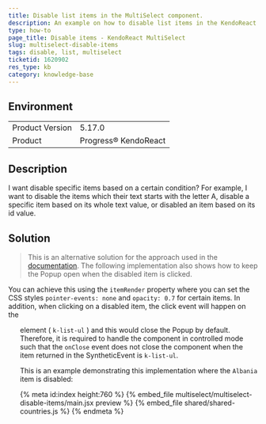 ```yaml
---
title: Disable list items in the MultiSelect component.
description: An example on how to disable list items in the KendoReact MultiSelect.
type: how-to
page_title: Disable items - KendoReact MultiSelect
slug: multiselect-disable-items
tags: disable, list, multiselect
ticketid: 1620902
res_type: kb
category: knowledge-base
---
```


## Environment

<table>
	<tbody>
		<tr>
			<td>Product Version</td>
			<td>5.17.0</td>
		</tr>
		<tr>
			<td>Product</td>
			<td>Progress® KendoReact</td>
		</tr>
	</tbody>
</table>


## Description  

I want disable specific items based on a certain condition? For example, I want to disable the items which their text starts with the letter A, disable a specific item based on its whole text value, or disabled an item based on its id value. 

## Solution

> This is an alternative solution for the approach used in the [documentation](https://www.telerik.com/kendo-react-ui/components/dropdowns/multiselect/disabled-item/). The following implementation also shows how to keep the Popup open when the disabled item is clicked.

You can achieve this using the `itemRender` property where you can set the CSS styles `pointer-events: none` and `opacity: 0.7` for certain items.
In addition, when clicking on a disabled item, the click event will happen on the <ul> element ( `k-list-ul` ) and this would close the Popup by default. Therefore, it is required to handle the component in controlled mode such that the `onClose` event does not close the component when the item returned in the SyntheticEvent is `k-list-ul`.

This is an example demonstrating this implementation where the `Albania` item is disabled:

{% meta id:index height:760 %}
{% embed_file multiselect/multiselect-disable-items/main.jsx preview %}
{% embed_file shared/shared-countries.js %}
{% endmeta %}
